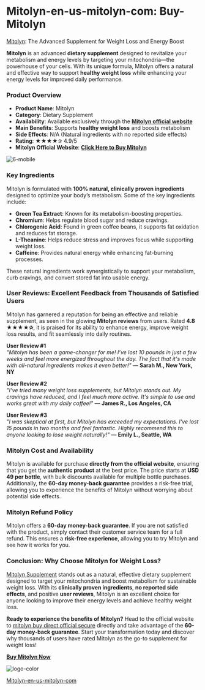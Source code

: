 # Mitolyn-en-us-mitolyn-com: Buy-Mitolyn

[Mitolyn](https://github.com/Mitolyn-Wegovy-vs-Ozempic-weight-loss): The Advanced Supplement for Weight Loss and Energy Boost  

**Mitolyn** is an advanced **dietary supplement** designed to revitalize your metabolism and energy levels by targeting your mitochondria—the powerhouse of your cells. With its unique formula, Mitolyn offers a natural and effective way to support **healthy weight loss** while enhancing your energy levels for improved daily performance.


### **Product Overview**  

- **Product Name**: Mitolyn  
- **Category**: Dietary Supplement  
- **Availability**: Available exclusively through the **[Mitolyn official website](https://mitolyn.com/welcome/?affiliate=fatlreview&tid=fb)** 
- **Main Benefits**: Supports **healthy weight loss** and boosts metabolism  
- **Side Effects**: N/A (Natural ingredients with no reported side effects)  
- **Rating**: ★★★★✰ 4.9/5  
- **Mitolyn Official Website**: **[Click Here to Buy Mitolyn](https://sites.google.com/view/buy-mitolyn-official-website/home)**
  

![6-mobile](https://github.com/user-attachments/assets/ece6c68c-0e0e-4cc0-8ebe-4acf83500794)


### **Key Ingredients**  

Mitolyn is formulated with **100% natural, clinically proven ingredients** designed to optimize your body’s metabolism. Some of the key ingredients include:  

- **Green Tea Extract**: Known for its metabolism-boosting properties.  
- **Chromium**: Helps regulate blood sugar and reduce cravings.  
- **Chlorogenic Acid**: Found in green coffee beans, it supports fat oxidation and reduces fat storage.  
- **L-Theanine**: Helps reduce stress and improves focus while supporting weight loss.  
- **Caffeine**: Provides natural energy while enhancing fat-burning processes.  

These natural ingredients work synergistically to support your metabolism, curb cravings, and convert stored fat into usable energy.  


### **User Reviews: Excellent Feedback from Thousands of Satisfied Users**  

Mitolyn has garnered a reputation for being an effective and reliable supplement, as seen in the glowing **Mitolyn reviews** from users. Rated **4.8 ★★★★✰**, it is praised for its ability to enhance energy, improve weight loss results, and fit seamlessly into daily routines.

**User Review #1**  
*"Mitolyn has been a game-changer for me! I’ve lost 10 pounds in just a few weeks and feel more energized throughout the day. The fact that it's made with all-natural ingredients makes it even better!"* — **Sarah M., New York, NY**

**User Review #2**  
*"I’ve tried many weight loss supplements, but Mitolyn stands out. My cravings have reduced, and I feel much more active. It's simple to use and works great with my daily coffee!"* — **James R., Los Angeles, CA**

**User Review #3**  
*"I was skeptical at first, but Mitolyn has exceeded my expectations. I've lost 15 pounds in two months and feel fantastic. Highly recommend this to anyone looking to lose weight naturally!"* — **Emily L., Seattle, WA**


### **Mitolyn Cost and Availability**  

Mitolyn is available for purchase **directly from the official website**, ensuring that you get the **authentic product** at the best price. The price starts at **USD 49 per bottle**, with bulk discounts available for multiple bottle purchases. Additionally, the **60-day money-back guarantee** provides a risk-free trial, allowing you to experience the benefits of Mitolyn without worrying about potential side effects.  


### **Mitolyn Refund Policy**  

Mitolyn offers a **60-day money-back guarantee**. If you are not satisfied with the product, simply contact their customer service team for a full refund. This ensures a **risk-free experience**, allowing you to try Mitolyn and see how it works for you.


### **Conclusion: Why Choose Mitolyn for Weight Loss?**

[Mitolyn Supplement](https://medium.com/@Purple-Peel-Exploit-Mitolyn/purple-peel-exploit-mitolyn-the-secret-to-losing-weight-fast-f1aa29cf48d0) stands out as a natural, effective dietary supplement designed to target your mitochondria and boost metabolism for sustainable weight loss. With its **clinically proven ingredients**, **no reported side effects**, and positive **user reviews**, Mitolyn is an excellent choice for anyone looking to improve their energy levels and achieve healthy weight loss.  

**Ready to experience the benefits of Mitolyn?** Head to the official website to [mitolyn buy direct official secure](https://www.italki.com/tr/post/KCaOUNkZV3T7cRaCLS1mVb) directly and take advantage of the **60-day money-back guarantee**. Start your transformation today and discover why thousands of users have rated Mitolyn as the go-to supplement for weight loss!

**[Buy Mitolyn Now](#)**

![logo-color](https://github.com/user-attachments/assets/9fc16350-cfc2-4adf-a93a-02a73ae028d1)

[Mitolyn-en-us-mitolyn-com](https://medium.com/@mitloyn-buy)

